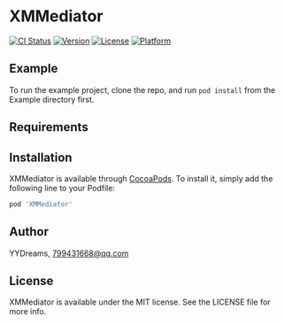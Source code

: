 # XMMediator

[![CI Status](https://img.shields.io/travis/YYDreams/XMMediator.svg?style=flat)](https://travis-ci.org/YYDreams/XMMediator)
[![Version](https://img.shields.io/cocoapods/v/XMMediator.svg?style=flat)](https://cocoapods.org/pods/XMMediator)
[![License](https://img.shields.io/cocoapods/l/XMMediator.svg?style=flat)](https://cocoapods.org/pods/XMMediator)
[![Platform](https://img.shields.io/cocoapods/p/XMMediator.svg?style=flat)](https://cocoapods.org/pods/XMMediator)

## Example

To run the example project, clone the repo, and run `pod install` from the Example directory first.

## Requirements

## Installation

XMMediator is available through [CocoaPods](https://cocoapods.org). To install
it, simply add the following line to your Podfile:

```ruby
pod 'XMMediator'
```

## Author

YYDreams, 799431668@qq.com

## License

XMMediator is available under the MIT license. See the LICENSE file for more info.

